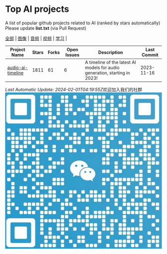 # Top AI projects
A list of popular github projects related to AI (ranked by stars automatically)
Please update **list.txt** (via Pull Request)

<a href="./README.md">全部</a> |   <a href="./READMEpicture.md">图像</a> |   <a href="./READMEaudio.md">音频</a> | <a href="./READMEvideo.md">视频</a> | <a href="./READMElearn.md">学习</a> | 

| Project Name | Stars | Forks | Open Issues | Description | Last Commit |
| ------------ | ----- | ----- | ----------- | ----------- | ----------- |
| [audio-ai-timeline](https://github.com/archinetai/audio-ai-timeline) | 1811 | 61 | 6 | A timeline of the latest AI models for audio generation, starting in 2023! | 2023-11-16 |

*Last Automatic Update: 2024-02-01T04:19:55Z*欢迎加入我们的社群 ![](https://raw.githubusercontent.com/mouuii/picture/master/weichat.jpg) 